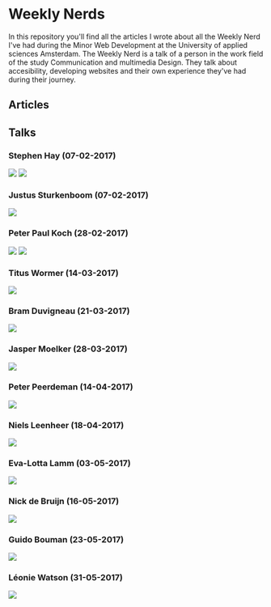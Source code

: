 # Weekly Nerds
In this repository you'll find all the articles I wrote about all the Weekly Nerd I've had during the Minor Web Development at the University of applied sciences Amsterdam. The Weekly Nerd is a talk of a person in the work field of the study Communication and multimedia Design. They talk about accesibility, developing websites and their own experience they've had during their journey.

## Articles 



## Talks 

### Stephen Hay (07-02-2017)  
![](https://github.com/rvdpas/weekly-nerd/blob/master/images/steven-hay-part-1.jpg)
![](https://github.com/rvdpas/weekly-nerd/blob/master/images/steven-hay-part-2.jpg)

### Justus Sturkenboom (07-02-2017)  
![](https://github.com/rvdpas/weekly-nerd/blob/master/images/justus-sketchnoting.jpg)

### Peter Paul Koch (28-02-2017)  
![](https://github.com/rvdpas/weekly-nerd/blob/master/images/ppk-part-1.jpg)
![](https://github.com/rvdpas/weekly-nerd/blob/master/images/ppk-part-2.jpg)

### Titus Wormer (14-03-2017)  
![](https://github.com/rvdpas/weekly-nerd/blob/master/images/titus-git.jpg)

### Bram Duvigneau (21-03-2017)  
![](https://github.com/rvdpas/weekly-nerd/blob/master/images/bram-Duvigneau.jpg)

### Jasper Moelker (28-03-2017)  
![](https://github.com/rvdpas/weekly-nerd/blob/master/images/jasper-voorhoede.jpg)

### Peter Peerdeman (14-04-2017)  
![](https://github.com/rvdpas/weekly-nerd/blob/master/images/peter-peerdeman.jpg)

### Niels Leenheer (18-04-2017)  
![](https://github.com/rvdpas/weekly-nerd/blob/master/images/niels-leenheer.jpg)

### Eva-Lotta Lamm (03-05-2017)  
![](https://github.com/adam-p/markdown-here/raw/master/src/common/images/icon48.png)

### Nick de Bruijn (16-05-2017)  
![](https://github.com/rvdpas/weekly-nerd/blob/master/images/nick-lifely.jpg)

### Guido Bouman (23-05-2017)  
![](https://github.com/rvdpas/weekly-nerd/blob/master/images/guido-bouwman-q42.jpg)

### Léonie Watson (31-05-2017)  
![](https://github.com/adam-p/markdown-here/raw/master/src/common/images/icon48.png)

